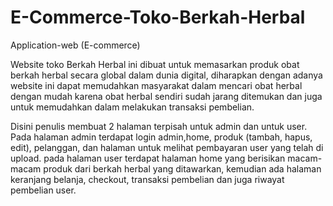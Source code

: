 # E-Commerce-Toko-Berkah-Herbal
Application-web (E-commerce)

Website toko Berkah Herbal ini dibuat untuk memasarkan produk obat berkah herbal secara global dalam dunia digital, diharapkan dengan adanya website ini dapat memudahkan masyarakat
dalam mencari obat herbal dengan mudah karena obat herbal sendiri sudah jarang ditemukan dan juga untuk memudahkan dalam melakukan transaksi pembelian.

Disini penulis membuat 2 halaman terpisah untuk admin dan untuk user. Pada halaman admin terdapat login admin,home, produk (tambah, hapus, edit), pelanggan, dan halaman untuk 
melihat pembayaran user yang telah di upload. pada halaman user terdapat halaman home yang berisikan macam-macam produk dari berkah herbal yang ditawarkan, kemudian ada halaman 
keranjang belanja, checkout, transaksi pembelian dan juga riwayat pembelian user.
